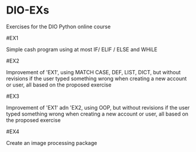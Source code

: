 # DIO-EXs
Exercises for the DIO Python online course

#EX1

Simple cash program using at most IF/ ELIF / ELSE and WHiLE

#EX2

Improvement of 'EX1', using MATCH CASE, DEF, LIST, DICT, but without revisions if the user typed something wrong when creating a new account or user, all based on the proposed exercise

#EX3

Improvement of 'EX1' adn 'EX2, using OOP, but without revisions if the user typed something wrong when creating a new account or user, all based on the proposed exercise

#EX4

Create an image processing package